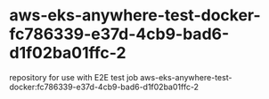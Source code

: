 # aws-eks-anywhere-test-docker-fc786339-e37d-4cb9-bad6-d1f02ba01ffc-2
repository for use with E2E test job aws-eks-anywhere-test-docker:fc786339-e37d-4cb9-bad6-d1f02ba01ffc-2
